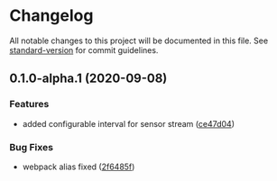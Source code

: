 # Changelog

All notable changes to this project will be documented in this file. See [standard-version](https://github.com/conventional-changelog/standard-version) for commit guidelines.

## 0.1.0-alpha.1 (2020-09-08)


### Features

* added configurable interval for sensor stream ([ce47d04](https://github.com/OpenHPS/openhps-sphero/commit/ce47d040bac5766ea263f8ce6a065c841a6b3d37))


### Bug Fixes

* webpack alias fixed ([2f6485f](https://github.com/OpenHPS/openhps-sphero/commit/2f6485f18b96e07fba6a0f8710db7086f8a680a3))
